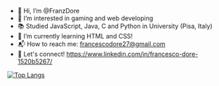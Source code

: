- 👋 Hi, I’m @FranzDore
- 👀 I’m interested in gaming and web developing
- 📚 Studied JavaScript, Java, C and Python in University (Pisa, Italy) 
- 🌱 I’m currently learning HTML and CSS!
- 📬 How to reach me: francescodore27@gmail.com
- 🔗 Let's connect! https://www.linkedin.com/in/francesco-dore-1520b5267/

[![Top Langs](https://github-readme-stats.vercel.app/api/top-langs/?username=yushi1007&layout=compact)](https://github.com/FranzDore)
